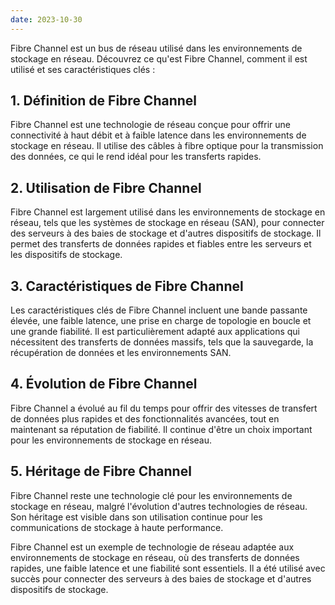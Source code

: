 ```yaml
---
date: 2023-10-30
---
```


Fibre Channel est un bus de réseau utilisé dans les environnements de stockage en réseau. Découvrez ce qu'est Fibre Channel, comment il est utilisé et ses caractéristiques clés :

## **1. Définition de Fibre Channel**

Fibre Channel est une technologie de réseau conçue pour offrir une connectivité à haut débit et à faible latence dans les environnements de stockage en réseau. Il utilise des câbles à fibre optique pour la transmission des données, ce qui le rend idéal pour les transferts rapides.

## **2. Utilisation de Fibre Channel**

Fibre Channel est largement utilisé dans les environnements de stockage en réseau, tels que les systèmes de stockage en réseau (SAN), pour connecter des serveurs à des baies de stockage et d'autres dispositifs de stockage. Il permet des transferts de données rapides et fiables entre les serveurs et les dispositifs de stockage.

## **3. Caractéristiques de Fibre Channel**

Les caractéristiques clés de Fibre Channel incluent une bande passante élevée, une faible latence, une prise en charge de topologie en boucle et une grande fiabilité. Il est particulièrement adapté aux applications qui nécessitent des transferts de données massifs, tels que la sauvegarde, la récupération de données et les environnements SAN.

## **4. Évolution de Fibre Channel**

Fibre Channel a évolué au fil du temps pour offrir des vitesses de transfert de données plus rapides et des fonctionnalités avancées, tout en maintenant sa réputation de fiabilité. Il continue d'être un choix important pour les environnements de stockage en réseau.

## **5. Héritage de Fibre Channel**

Fibre Channel reste une technologie clé pour les environnements de stockage en réseau, malgré l'évolution d'autres technologies de réseau. Son héritage est visible dans son utilisation continue pour les communications de stockage à haute performance.

Fibre Channel est un exemple de technologie de réseau adaptée aux environnements de stockage en réseau, où des transferts de données rapides, une faible latence et une fiabilité sont essentiels. Il a été utilisé avec succès pour connecter des serveurs à des baies de stockage et d'autres dispositifs de stockage.
